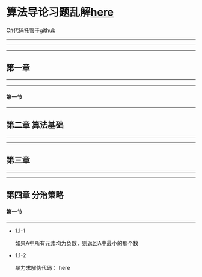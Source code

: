 # 算法导论习题乱解[here](#jump)
C#代码托管于[github](http://github.com/jianweishi/Introduction-to-Algorithms "github托管项目")

----------

----------

----------

## 第一章

----------

----------

#### 第一节

----------
## 第二章 **算法基础**

----------

----------

## 第三章

----------

----------

## 第四章 **分治策略**
#### 第一节

----------
- 1.1-1

	如果A中所有元素均为负数，则返回A中最小的那个数
- 1.1-2  
 
    暴力求解伪代码：
<span id="jump">here</span>


	



